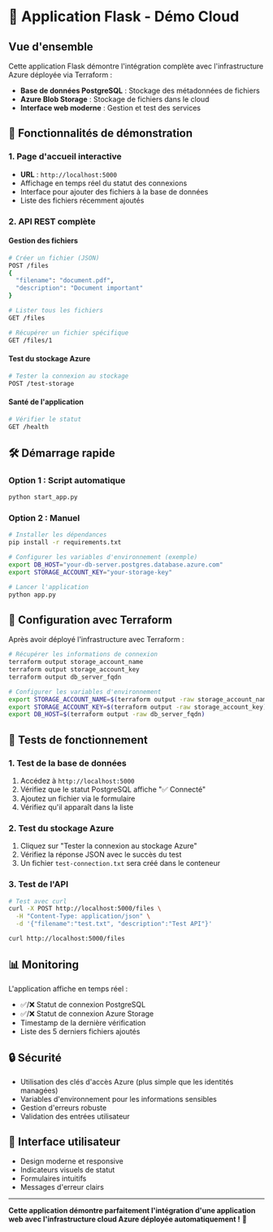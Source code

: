 # 🚀 Application Flask - Démo Cloud

## Vue d'ensemble

Cette application Flask démontre l'intégration complète avec l'infrastructure Azure déployée via Terraform :

- **Base de données PostgreSQL** : Stockage des métadonnées de fichiers
- **Azure Blob Storage** : Stockage de fichiers dans le cloud
- **Interface web moderne** : Gestion et test des services

## 🎯 Fonctionnalités de démonstration

### 1. Page d'accueil interactive
- **URL** : `http://localhost:5000`
- Affichage en temps réel du statut des connexions
- Interface pour ajouter des fichiers à la base de données
- Liste des fichiers récemment ajoutés

### 2. API REST complète

#### Gestion des fichiers
```bash
# Créer un fichier (JSON)
POST /files
{
  "filename": "document.pdf",
  "description": "Document important"
}

# Lister tous les fichiers
GET /files

# Récupérer un fichier spécifique
GET /files/1
```

#### Test du stockage Azure
```bash
# Tester la connexion au stockage
POST /test-storage
```

#### Santé de l'application
```bash
# Vérifier le statut
GET /health
```

## 🛠️ Démarrage rapide

### Option 1 : Script automatique
```bash
python start_app.py
```

### Option 2 : Manuel
```bash
# Installer les dépendances
pip install -r requirements.txt

# Configurer les variables d'environnement (exemple)
export DB_HOST="your-db-server.postgres.database.azure.com"
export STORAGE_ACCOUNT_KEY="your-storage-key"

# Lancer l'application
python app.py
```

## 🔧 Configuration avec Terraform

Après avoir déployé l'infrastructure avec Terraform :

```bash
# Récupérer les informations de connexion
terraform output storage_account_name
terraform output storage_account_key
terraform output db_server_fqdn

# Configurer les variables d'environnement
export STORAGE_ACCOUNT_NAME=$(terraform output -raw storage_account_name)
export STORAGE_ACCOUNT_KEY=$(terraform output -raw storage_account_key)
export DB_HOST=$(terraform output -raw db_server_fqdn)
```

## 🧪 Tests de fonctionnement

### 1. Test de la base de données
1. Accédez à `http://localhost:5000`
2. Vérifiez que le statut PostgreSQL affiche "✅ Connecté"
3. Ajoutez un fichier via le formulaire
4. Vérifiez qu'il apparaît dans la liste

### 2. Test du stockage Azure
1. Cliquez sur "Tester la connexion au stockage Azure"
2. Vérifiez la réponse JSON avec le succès du test
3. Un fichier `test-connection.txt` sera créé dans le conteneur

### 3. Test de l'API
```bash
# Test avec curl
curl -X POST http://localhost:5000/files \
  -H "Content-Type: application/json" \
  -d '{"filename":"test.txt", "description":"Test API"}'

curl http://localhost:5000/files
```

## 📊 Monitoring

L'application affiche en temps réel :
- ✅/❌ Statut de connexion PostgreSQL
- ✅/❌ Statut de connexion Azure Storage
- Timestamp de la dernière vérification
- Liste des 5 derniers fichiers ajoutés

## 🔒 Sécurité

- Utilisation des clés d'accès Azure (plus simple que les identités managées)
- Variables d'environnement pour les informations sensibles
- Gestion d'erreurs robuste
- Validation des entrées utilisateur

## 🎨 Interface utilisateur

- Design moderne et responsive
- Indicateurs visuels de statut
- Formulaires intuitifs
- Messages d'erreur clairs

---

**Cette application démontre parfaitement l'intégration d'une application web avec l'infrastructure cloud Azure déployée automatiquement !** 🎉